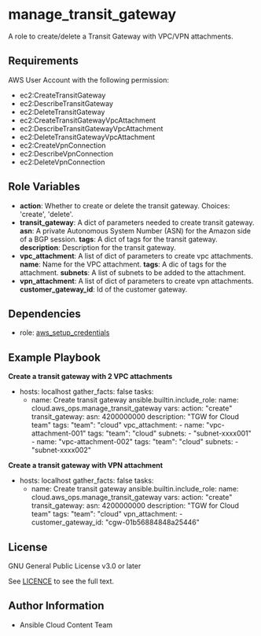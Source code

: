 manage_transit_gateway
==================

A role to create/delete a Transit Gateway with VPC/VPN attachments.

Requirements
------------

AWS User Account with the following permission:

* ec2:CreateTransitGateway
* ec2:DescribeTransitGateway
* ec2:DeleteTransitGateway
* ec2:CreateTransitGatewayVpcAttachment
* ec2:DescribeTransitGatewayVpcAttachment
* ec2:DeleteTransitGatewayVpcAttachment
* ec2:CreateVpnConnection
* ec2:DescribeVpnConnection
* ec2:DeleteVpnConnection

Role Variables
--------------

* **action**: Whether to create or delete the transit gateway. Choices: 'create', 'delete'.
* **transit_gateway**: A dict of parameters needed to create transit gateway.
    **asn**: A private Autonomous System Number (ASN) for the Amazon side of a BGP session.
    **tags**: A dict of tags for the transit gateway.
    **description**: Description for the transit gateway.
* **vpc_attachment**: A list of dict of parameters to create vpc attachments.
    **name**: Name for the VPC attachment.
    **tags**: A dic of tags for the attachment.
    **subnets**: A list of subnets to be added to the attachment.
* **vpn_attachment**: A list of dict of parameters to create vpn attachments.
    **customer_gateway_id**: Id of the customer gateway.

Dependencies
------------

- role: [aws_setup_credentials](../aws_setup_credentials/README.md)

Example Playbook
----------------
**Create a transit gateway with 2 VPC attachments**

- hosts: localhost
  gather_facts: false
  tasks:
    - name: Create transit gateway
      ansible.builtin.include_role:
        name: cloud.aws_ops.manage_transit_gateway
      vars:
        action: "create"
        transit_gateway:
            asn: 4200000000
            description: "TGW for Cloud team"
            tags:
              "team": "cloud"
        vpc_attachment:
            - name: "vpc-attachment-001"
              tags:
                "team": "cloud"
              subnets:
                - "subnet-xxxx001"
            - name: "vpc-attachment-002"
              tags:
                "team": "cloud"
              subnets:
                - "subnet-xxxx002"


**Create a transit gateway with  VPN attachment**

- hosts: localhost
  gather_facts: false
  tasks:
    - name: Create transit gateway
      ansible.builtin.include_role:
        name: cloud.aws_ops.manage_transit_gateway
      vars:
        action: "create"
        transit_gateway:
          asn: 4200000000
          description: "TGW for Cloud team"
          tags:
            "team": "cloud"
        vpn_attachment:
          - customer_gateway_id: "cgw-01b56884848a25446"

License
-------

GNU General Public License v3.0 or later

See [LICENCE](https://github.com/ansible-collections/cloud.aws_ops/blob/main/LICENSE) to see the full text.

Author Information
------------------

- Ansible Cloud Content Team
